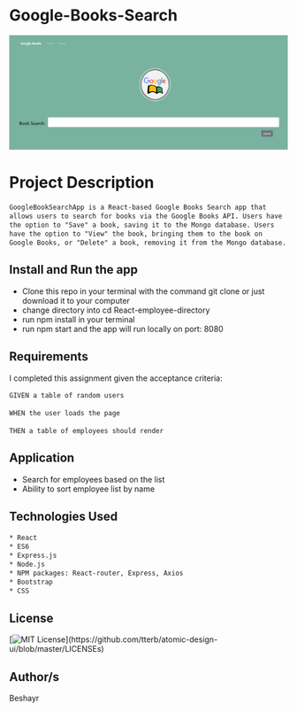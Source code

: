 # Google-Books-Search

![Google Books Search](client\public\GoogleBookSeach.jpg)

# Project Description

    GoogleBookSearchApp is a React-based Google Books Search app that allows users to search for books via the Google Books API. Users have the option to "Save" a book, saving it to the Mongo database. Users have the option to "View" the book, bringing them to the book on Google Books, or "Delete" a book, removing it from the Mongo database.

## Install and Run the app

* Clone this repo in your terminal with the command git clone or just download it to your computer
* change directory into cd React-employee-directory
* run npm install in your terminal
* run npm start and the app will run locally on port: 8080

## Requirements

I completed this assignment given the acceptance criteria:

    GIVEN a table of random users

    WHEN the user loads the page

    THEN a table of employees should render

## Application

* Search for employees based on the list
* Ability to sort employee list by name

 ## Technologies Used

    * React
    * ES6
    * Express.js
    * Node.js
    * NPM packages: React-router, Express, Axios   
    * Bootstrap
    * CSS
## License 
[![MIT License](https://img.shields.io/apm/l/atomic-design-ui.svg?)](https://github.com/tterb/atomic-design-ui/blob/master/LICENSEs)

## Author/s
Beshayr 

 




